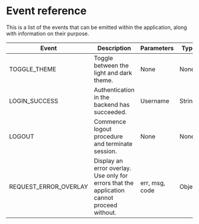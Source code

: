 # Event reference

This is a list of the events that can be emitted within the application, along with information on their purpose.

| Event | Description | Parameters | Type |
| ----- | ----------- | ---------- | ---- |
| TOGGLE_THEME | Toggle between the light and dark theme. | None | None |
| LOGIN_SUCCESS | Authentication in the backend has succeeded. | Username | String |
| LOGOUT | Commence logout procedure and terminate session. | None | None |
| REQUEST_ERROR_OVERLAY | Display an error overlay. Use only for errors that the application cannot proceed without. | err, msg, code | Object<String> |
